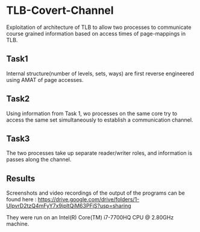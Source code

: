 # TLB-Covert-Channel
Exploitation of architecture of TLB to allow two processes to communicate course grained information based on access 
times of page-mappings in TLB.

## Task1
Internal structure(number of levels, sets, ways) are first reverse engineered using AMAT of page accesses.

## Task2
Using information from Task 1, wo processes on the same core try to access the same set simultaneously to establish a communication channel.

## Task3
The two processes take up separate reader/writer roles, and information is passes along the channel.

## Results
Screenshots and video recordings of the output of the programs can be found here :
https://drive.google.com/drive/folders/1-UIpvrD2tzQ4mFyY7x9ipltQiM63PFjS?usp=sharing

They were run on an Intel(R) Core(TM) i7-7700HQ CPU @ 2.80GHz machine.
